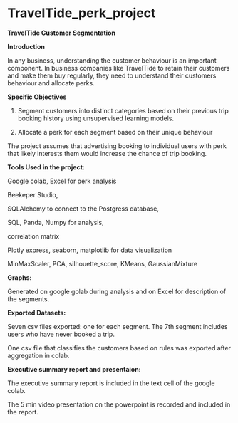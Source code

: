 # TravelTide_perk_project

**TravelTide Customer Segmentation**

**Introduction**

In any business, understanding the customer behaviour is an important component. In business companies like TravelTide to retain their customers and make them buy regularly, they need to understand their customers behaviour and allocate perks.

**Specific Objectives**

1. Segment customers into distinct categories based on their previous trip booking history using unsupervised learning models.
   
2. Allocate a perk for each segment based on their unique behaviour

The project assumes that advertising booking to individual users with perk that likely interests them would increase the chance of trip booking.


**Tools Used in the project:**

Google colab, Excel for perk analysis

Beekeper Studio,

SQLAlchemy to connect to the Postgress database,

SQL, Panda, Numpy for analysis,

correlation matrix

Plotly express, seaborn, matplotlib for data visualization

MinMaxScaler, PCA, silhouette_score, KMeans, GaussianMixture

**Graphs:**

Generated on google golab during analysis and on Excel for description of the segments.

**Exported Datasets:**

Seven csv files exported: one for each segment. The 7th segment includes users who have never booked a trip.

One csv file that classifies the customers based on rules was exported after aggregation in colab.

**Executive summary report and presentaion:**

The executive summary report is included in the text cell of the google colab. 

The 5 min video presentation on the powerpoint is recorded and included in the report.





